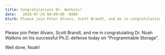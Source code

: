 ```yaml
---
title: Congratulations Dr. Watkins!
date:   2018-07-29 00:00:00 -0800
blurb: Please join Peter Alvaro, Scott Brandt, and me in congratulating Dr. Noah Watkins on his successful Ph.D. defense today on "Programmable Storage".
---
```

Please join Peter Alvaro, Scott Brandt, and me in congratulating Dr. Noah Watkins on his successful Ph.D. defense today on "Programmable Storage". 

Well done, Noah!